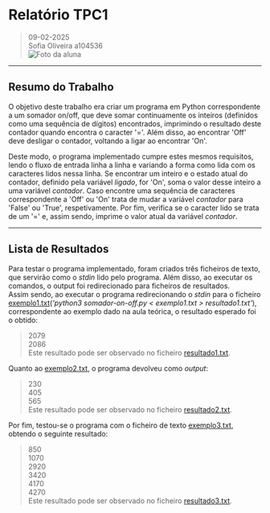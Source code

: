 
# Relatório TPC1

> 09-02-2025  
> Sofia Oliveira a104536  
> ![Foto da aluna](https://github.com/user-attachments/assets/8eb0a6bc-8efa-44d6-a0f5-ab76a4524ba8)  


---

## Resumo do Trabalho  

O objetivo deste trabalho era criar um programa em Python correspondente a um somador on/off, que deve somar continuamente os inteiros (definidos como uma sequência de dígitos) encontrados, imprimindo o resultado deste contador quando encontra o caracter '='. Além disso, ao encontrar 'Off' deve desligar o contador, voltando a ligar ao encontrar 'On'.  

Deste modo, o programa implementado cumpre estes mesmos requisitos, lendo o fluxo de entrada linha a linha e variando a forma como lida com os caracteres lidos nessa linha. Se encontrar um inteiro e o estado atual do contador, definido pela variável _ligado_, for 'On', soma o valor desse inteiro a uma variável _contador_. Caso encontre uma sequência de caracteres correspondente a 'Off' ou 'On' trata de mudar a variável _contador_ para 'False' ou 'True', respetivamente. Por fim, verifica se o caracter lido se trata de um '=' e, assim sendo, imprime o valor atual da variável _contador_.  

---

## Lista de Resultados
Para testar o programa implementado, foram criados três ficheiros de texto, que servirão como o _stdin_ lido pelo programa. Além disso, ao executar os comandos, o output foi redirecionado para ficheiros de resultados.  
Assim sendo, ao executar o programa redirecionando o _stdin_ para o ficheiro [exemplo1.txt](testes/exemplo1.txt)(_'python3 somador-on-off.py < exemplo1.txt > resultado1.txt'_), correspondente ao exemplo dado na aula teórica, o resultado esperado foi o obtido:
> 2079  
> 2086  
Este resultado pode ser observado no ficheiro [resultado1.txt](testes/resultado1.txt).  
  
Quanto ao [exemplo2.txt](testes/exemplo2.txt), o programa devolveu como _output_:
> 230  
> 405  
> 565  
Este resultado pode ser observado no ficheiro [resultado2.txt](testes/resultado2.txt).  
  
Por fim, testou-se o programa com o ficheiro de texto [exemplo3.txt](testes/exemplo3.txt), obtendo o seguinte resultado:
> 850  
> 1070  
> 2920  
> 3420  
> 4170  
> 4270  
Este resultado pode ser observado no ficheiro [resultado3.txt](testes/resultado3.txt).  
